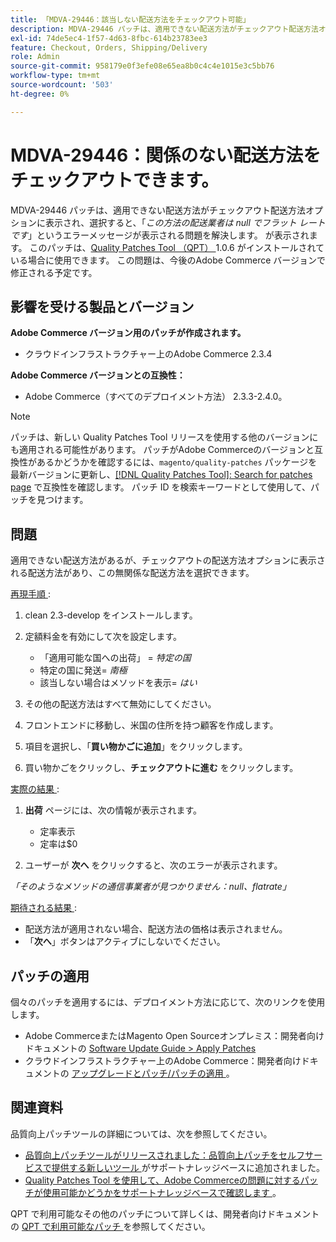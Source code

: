 ```yaml
---
title: 「MDVA-29446：該当しない配送方法をチェックアウト可能」
description: MDVA-29446 パッチは、適用できない配送方法がチェックアウト配送方法オプションに表示され、選択すると、「*この方法の配送業者は null でフラット レートです*」というエラーメッセージが表示される問題を解決します。 が表示されます。 このパッチは、[Quality Patches Tool （QPT） ] （/help/announcements/adobe-commerce-announcements/magento-quality-patches-released-new-tool-to-self-serve-quality-patches.md） 1.0.6 がインストールされている場合に利用できます。 この問題は、今後のAdobe Commerce バージョンで修正される予定です。
exl-id: 74de5ec4-1f57-4d63-8fbc-614b23783ee3
feature: Checkout, Orders, Shipping/Delivery
role: Admin
source-git-commit: 958179e0f3efe08e65ea8b0c4c4e1015e3c5bb76
workflow-type: tm+mt
source-wordcount: '503'
ht-degree: 0%

---
```


# MDVA-29446：関係のない配送方法をチェックアウトできます。

MDVA-29446 パッチは、適用できない配送方法がチェックアウト配送方法オプションに表示され、選択すると、「*この方法の配送業者は null でフラット レートです*」というエラーメッセージが表示される問題を解決します。 が表示されます。 このパッチは、[Quality Patches Tool （QPT） ](/help/announcements/adobe-commerce-announcements/magento-quality-patches-released-new-tool-to-self-serve-quality-patches.md)1.0.6 がインストールされている場合に使用できます。 この問題は、今後のAdobe Commerce バージョンで修正される予定です。

## 影響を受ける製品とバージョン

**Adobe Commerce バージョン用のパッチが作成されます。**

* クラウドインフラストラクチャー上のAdobe Commerce 2.3.4

**Adobe Commerce バージョンとの互換性：**

* Adobe Commerce（すべてのデプロイメント方法） 2.3.3-2.4.0。

>[!NOTE]
>
>パッチは、新しい Quality Patches Tool リリースを使用する他のバージョンにも適用される可能性があります。 パッチがAdobe Commerceのバージョンと互換性があるかどうかを確認するには、`magento/quality-patches` パッケージを最新バージョンに更新し、[[!DNL Quality Patches Tool]: Search for patches page](https://devdocs.magento.com/quality-patches/tool.html#patch-grid) で互換性を確認します。 パッチ ID を検索キーワードとして使用して、パッチを見つけます。

## 問題

適用できない配送方法があるが、チェックアウトの配送方法オプションに表示される配送方法があり、この無関係な配送方法を選択できます。

<u> 再現手順 </u>:

1. clean 2.3-develop をインストールします。
1. 定額料金を有効にして次を設定します。

   * 「適用可能な国への出荷」 = *特定の国*
   * 特定の国に発送= *南極*
   * 該当しない場合はメソッドを表示= *はい*

1. その他の配送方法はすべて無効にしてください。
1. フロントエンドに移動し、米国の住所を持つ顧客を作成します。
1. 項目を選択し、「**買い物かごに追加**」をクリックします。
1. 買い物かごをクリックし、**チェックアウトに進む** をクリックします。

<u> 実際の結果 </u>:

1. **出荷** ページには、次の情報が表示されます。

   * 定率表示
   * 定率は$0
1. ユーザーが **次へ** をクリックすると、次のエラーが表示されます。

*「そのようなメソッドの通信事業者が見つかりません：null、flatrate」*

<u> 期待される結果 </u>:

* 配送方法が適用されない場合、配送方法の価格は表示されません。
* 「**次へ**」ボタンはアクティブにしないでください。

## パッチの適用

個々のパッチを適用するには、デプロイメント方法に応じて、次のリンクを使用します。

* Adobe CommerceまたはMagento Open Sourceオンプレミス：開発者向けドキュメントの [Software Update Guide > Apply Patches](https://devdocs.magento.com/guides/v2.4/comp-mgr/patching/mqp.html)
* クラウドインフラストラクチャー上のAdobe Commerce：開発者向けドキュメントの [ アップグレードとパッチ/パッチの適用 ](https://devdocs.magento.com/cloud/project/project-patch.html)。

## 関連資料

品質向上パッチツールの詳細については、次を参照してください。

* [ 品質向上パッチツールがリリースされました：品質向上パッチをセルフサービスで提供する新しいツール ](/help/announcements/adobe-commerce-announcements/magento-quality-patches-released-new-tool-to-self-serve-quality-patches.md) がサポートナレッジベースに追加されました。
* [Quality Patches Tool を使用して、Adobe Commerceの問題に対するパッチが使用可能かどうかをサポートナレッジベースで確認します ](/help/support-tools/patches-available-in-qpt-tool/check-patch-for-magento-issue-with-magento-quality-patches.md)。

QPT で利用可能なその他のパッチについて詳しくは、開発者向けドキュメントの [QPT で利用可能なパッチ ](https://devdocs.magento.com/quality-patches/tool.html#patch-grid) を参照してください。
